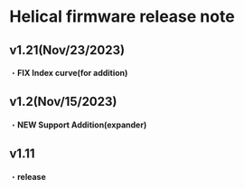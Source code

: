 
# Helical firmware release note

## v1.21(Nov/23/2023)
・<b>FIX Index curve(for addition)</b>

## v1.2(Nov/15/2023)
・<b>NEW Support Addition(expander)</b>

## v1.11
・<b>release</b>